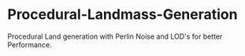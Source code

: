 # Procedural-Landmass-Generation
 Procedural Land generation with Perlin Noise and LOD's for better Performance.
